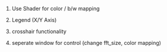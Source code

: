 1) Use Shader for color / b/w mapping

2) Legend (X/Y Axis)

3) crosshair functionality

4) seperate window for control
(change fft_size, color mapping)